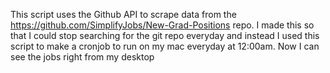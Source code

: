 This script uses the Github API to scrape data from the https://github.com/SimplifyJobs/New-Grad-Positions repo. I made this so that I could stop searching for the git repo everyday and instead I used this script to make a cronjob to run on my mac everyday at 12:00am. Now I can see the jobs right from my desktop
